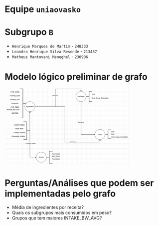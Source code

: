 # Equipe `uniaovasko`

# Subgrupo `B`
* `Henrique Marques de Martim` - `248333`
* `Leandro Henrique Silva Resende` - `213437`
* `Matheus Mantovani Meneghel` - `230906`

# Modelo lógico preliminar de grafo
<img src="Modelo_Logico.png" width="400px" height="auto">

# Perguntas/Análises que podem ser implementadas pelo grafo
* Média de ingredientes por receita?
* Quais os subgrupos mais consumidos em peso?
* Grupos que tem maiores INTAKE_BW_AVG?
